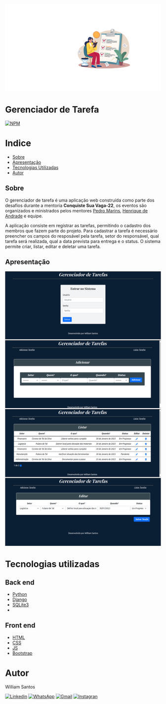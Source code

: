 ![readme](https://github.com/willsantos86/Gerenciador_de_Tarefas/blob/main/assets/banner_readme.svg)


# Gerenciador de Tarefa 
[![NPM](https://img.shields.io/npm/l/react)](https://github.com/willsantos86/Gerenciador_de_Tarefas/blob/main/LICENSE) 

# Indice
- [Sobre](#Sobre)
- [Apresentação](#Apresentação)
- [Tecnologias Utilizadas](#Tecnologias-Utilizadas)
- [Autor](#Autor)

## Sobre

O gerenciador de tarefa é uma aplicação web construída como parte dos desafios durante a mentoria **Conquiste Sua Vaga-22**, os eventos são organizados e ministrados pelos mentores [Pedro Marins](https://www.linkedin.com/in/pedromarins/ "Perfil do LinkedIn"), [Henrique de Andrade](https://www.linkedin.com/in/henrique-de-andrade/ "Perfil LinkedIn") e equipe.

A aplicação consiste em registrar as tarefas, permitindo o cadastro dos membros que fazem parte do projeto. Para cadastrar a tarefa é necessário preencher os campos do resposável pela tarefa, setor do responsável, qual tarefa será realizada, qual a data prevista para entrega e o status.
O sistema permite criar, listar, editar e deletar uma tarefa. 

## Apresentação
![Login](https://github.com/willsantos86/Gerenciador_de_Tarefas/blob/main/assets/login.png) 
![Adicionar](https://github.com/willsantos86/Gerenciador_de_Tarefas/blob/main/assets/adicionar.png)
![Listar](https://github.com/willsantos86/Gerenciador_de_Tarefas/blob/main/assets/listar.png)
![Editar](https://github.com/willsantos86/Gerenciador_de_Tarefas/blob/main/assets/editar.png)

# Tecnologias utilizadas
## Back end
- [Python](https://www.python.org/)
- [Django](https://www.djangoproject.com/)
- [SQLite3](https://www.sqlite.org/index.html)
- 
## Front end
- [HTML](https://www.w3schools.com/html/)
- [CSS](https://www.w3schools.com/css/default.asp)
- [JS](https://www.w3schools.com/js/default.asp)
- [Bootstrap](https://getbootstrap.com/docs/5.0/getting-started/introduction/)

# Autor

William Santos

[![Linkedin](https://img.shields.io/badge/LinkedIn-0077B5?style=for-the-badge&logo=linkedin&logoColor=white)](https://www.linkedin.com/in/willsantos86)
[![WhatsApp](https://img.shields.io/badge/WhatsApp-25D366?style=for-the-badge&logo=whatsapp&logoColor=white)](https://wa.me/5571996279764)
[![Gmail](https://img.shields.io/badge/Gmail-D14836?style=for-the-badge&logo=gmail&logoColor=white)](mailto:william.desenvolvedorweb@gmail.com)
[![Instagran](https://img.shields.io/badge/Instagram-E4405F?style=for-the-badge&logo=instagram&logoColor=white)](https://www.instagram.com/willsantos_86)

